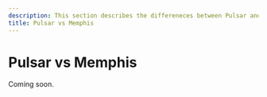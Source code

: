 ```yaml
---
description: This section describes the differeneces between Pulsar and Memphis
title: Pulsar vs Memphis
---
```


# Pulsar vs Memphis

<Subtitle></Subtitle>

Coming soon.
